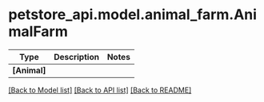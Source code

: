 # petstore_api.model.animal_farm.AnimalFarm

Type | Description | Notes
------------- | ------------- | -------------
**[Animal]** |  | 

[[Back to Model list]](../../README.md#documentation-for-models) [[Back to API list]](../../README.md#documentation-for-api-endpoints) [[Back to README]](../../README.md)

